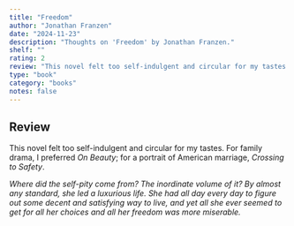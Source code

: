 ```yaml
---
title: "Freedom"
author: "Jonathan Franzen"
date: "2024-11-23"
description: "Thoughts on 'Freedom' by Jonathan Franzen."
shelf: ""
rating: 2
review: "This novel felt too self-indulgent and circular for my tastes. For family drama, I preferred <i>On Beauty</i>; for a portrait of American marriage, <i>Crossing to Safety</i>.<br/><br/><i>Where did the self-pity come from? The inordinate volume of it? By almost any standard, she led a luxurious life. She had all day every day to figure out some decent and satisfying way to live, and yet all she ever seemed to get for all her choices and all her freedom was more miserable.</i>"
type: "book"
category: "books"
notes: false
---
```


## Review

This novel felt too self-indulgent and circular for my tastes. For family drama, I preferred _On Beauty_; for a portrait of American marriage, _Crossing to Safety_.

_Where did the self-pity come from? The inordinate volume of it? By almost any standard, she led a luxurious life. She had all day every day to figure out some decent and satisfying way to live, and yet all she ever seemed to get for all her choices and all her freedom was more miserable._
